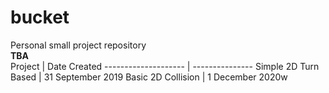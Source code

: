# bucket
Personal small project repository \
**TBA** \
Project              | Date Created
-------------------- | ---------------
Simple 2D Turn Based | 31 September 2019
Basic 2D Collision   | 1 December 2020w
